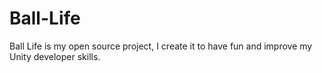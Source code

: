 # Ball-Life
Ball Life is my open source project, I create it to have fun and improve my Unity developer skills.